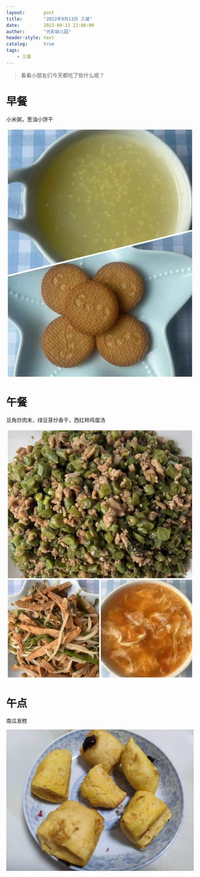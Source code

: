 ```yaml
---
layout:       post
title:        "2022年9月13日 三餐"
date:         2022-09-13 22:00:00
author:       "光彩幼儿园"
header-style: text
catalog:      true
tags:
    - 三餐
---
```

> 看看小朋友们今天都吃了些什么呢？

# 早餐

小米粥，葱油小饼干

![](img/in-post/meals/b1ca3fe7dab1c070a357ff575f4a0eca.jpg)

# 午餐

豆角炒肉末，绿豆芽炒香干，西红柿鸡蛋汤

![](img/in-post/meals/5c9ba7c5f6aafc5b2d8cef724ee3b674.jpg)

# 午点

南瓜发糕

![](img/in-post/meals/a15b42ee7273866872185da64fa200e0.jpg)
